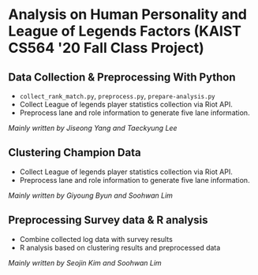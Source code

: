 # Analysis on Human Personality and League of Legends Factors (KAIST CS564 '20 Fall Class Project)

## Data Collection & Preprocessing With Python

- `collect_rank_match.py`, `preprocess.py`, `prepare-analysis.py`
- Collect League of legends player statistics collection via Riot API.
- Preprocess lane and role information to generate five lane information.

*Mainly written by Jiseong Yang and Taeckyung Lee*

## Clustering Champion Data

- Collect League of legends player statistics collection via Riot API.
- Preprocess lane and role information to generate five lane information.

*Mainly written by Giyoung Byun and Soohwan Lim*

## Preprocessing Survey data & R analysis

- Combine collected log data with survey results
- R analysis based on clustering results and preprocessed data

*Mainly written by Seojin Kim and Soohwan Lim*
